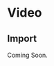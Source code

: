 # Video

<ComponentTabbedLinks slug={__slug} />

## Import

<ComponentImport tagName="vds-video" />

Coming Soon.
